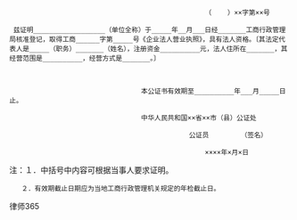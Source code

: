 
 
 
                                                     （    ）××字第××号
 
     兹证明__________________（单位全称）于_____年__月___日经_______工商行政管理局核准登记，取得工商______字第_____号《企业法人营业执照》，具有法人资格。〔其法定代表人是_____（职务）_______（姓名），注册资金__________元，法人住所在_______，其经营范围是__________，经营方式是_______。〕
 
 
 
                                     本公证书有效期至__________年___月_____日止。
 
                                     中华人民共和国××省××市（县）公证处
 
                                                 公证员        （签名）
 
                                                     ××××年×月×日
 
   注：１．中括号中内容可根据当事人要求证明。
 
       ２．有效期截止日期应为当地工商行政管理机关规定的年检截止日。




 
律师365






 


 

 
 
 
 
 
  


  
 

  


  


  
 
 
 
 

